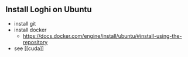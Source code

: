 ## Install Loghi on Ubuntu
* install git
* install docker
  * https://docs.docker.com/engine/install/ubuntu/#install-using-the-repository
* see [[cuda]]
